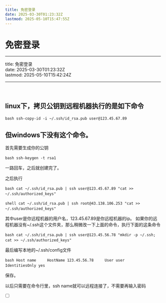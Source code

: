 ```yaml
---
title: 免密登录
date: 2025-03-30T01:23:32Z
lastmod: 2025-05-10T15:47:55Z
---
```


# 免密登录

---

title: 免密登录  
date: 2025-03-30T01:23:32Z  
lastmod: 2025-05-10T15:42:24Z

---

‍

## linux下，拷贝公钥到远程机器执行的是如下命令

‍`bash ssh-copy-id -i ~/.ssh/id_rsa.pub user@123.45.67.89 ‍`​

## 但windows下没有这个命令。

首先需要生成你的公钥

‍`bash ssh-keygen -t rsa1 ‍`​

一路回车，之后就创建完了。

之后执行

‍`bash cat ~/.ssh/id_rsa.pub | ssh user@123.45.67.89 "cat >> ~/.ssh/authorized_keys" ‍`​

‍`shell cat ~/.ssh/id_rsa.pub | ssh root@43.138.106.253 "cat >> ~/.ssh/authorized_keys" ‍`​

其中user是你远程机器的用户名，123.45.67.89是你远程机器的ip。
如果你的远程机器没有~/.ssh这个文件夹，那么稍微改一下上面的命令，执行下面的这条命令

‍`bash cat ~/.ssh/id_rsa.pub | ssh user@123.45.56.78 "mkdir -p ~/.ssh; cat >> ~/.ssh/authorized_keys" ‍`​

最后编写本地的~/.ssh/config文件

‍`bash Host name     HostName 123.45.56.78     User user     IdentitiesOnly yes ‍`​

保存。

以后只需要在命令行里，ssh name就可以远程连接了，不需要再输入密码

- [ ] ‍

```ts

```

‍
